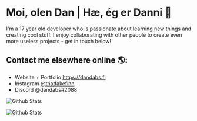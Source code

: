 <!--
**dandabs/dandabs** is a ✨ _special_ ✨ repository because its `README.md` (this file) appears on your GitHub profile.

Here are some ideas to get you started:

- 🔭 I’m currently working on ...
- 🌱 I’m currently learning ...
- 👯 I’m looking to collaborate on ...
- 🤔 I’m looking for help with ...
- 💬 Ask me about ...
- 📫 How to reach me: ...
- 😄 Pronouns: ...
- ⚡ Fun fact: ...
-->
# Moi, olen Dan | Hæ, ég er Danni 👋

I'm a 17 year old developer who is passionate about learning new things and creating cool stuff. I enjoy collaborating with other people to create even more useless projects - get in touch below!

## Contact me elsewhere online 🌎:
- Website + Portfolio <a href="https://dandabs.fi">https://dandabs.fi</a>
- Instagram <a href="https://instagram.com/thatfakefinn">@thatfakefinn</a>
- Discord @dandabs#2088

![Github Stats](https://github-readme-stats.vercel.app/api?username=dandabs&theme=dracula&hide=issues&count_private=true&show_icons=true&locale=en&custom_title=dandabs%27%20Github%20Stats&include_all_commits)

![Github Stats](https://github-readme-stats.vercel.app/api/top-langs/?username=dandabs&langs_count=8&layout=compact&theme=dracula)

